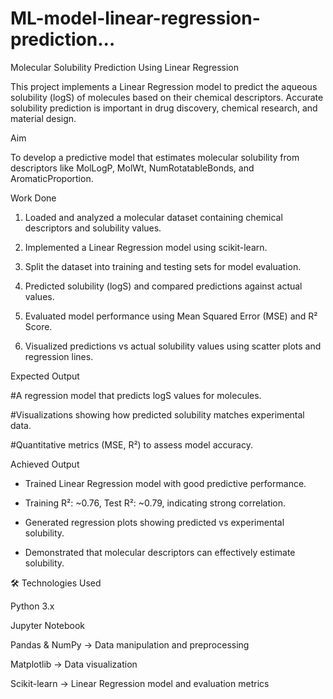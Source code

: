 # ML-model-linear-regression-prediction...
Molecular Solubility Prediction Using Linear Regression


This project implements a Linear Regression model to predict the aqueous solubility (logS) of molecules based on their chemical descriptors. Accurate solubility prediction is important in drug discovery, chemical research, and material design.

Aim

To develop a predictive model that estimates molecular solubility from descriptors like MolLogP, MolWt, NumRotatableBonds, and AromaticProportion.

 Work Done

1) Loaded and analyzed a molecular dataset containing chemical descriptors and solubility values.

2) Implemented a Linear Regression model using scikit-learn.

3) Split the dataset into training and testing sets for model evaluation.

4) Predicted solubility (logS) and compared predictions against actual values.

5) Evaluated model performance using Mean Squared Error (MSE) and R² Score.

6) Visualized predictions vs actual solubility values using scatter plots and regression lines.

Expected Output

#A regression model that predicts logS values for molecules.

#Visualizations showing how predicted solubility matches experimental data.

#Quantitative metrics (MSE, R²) to assess model accuracy.

 Achieved Output

* Trained Linear Regression model with good predictive performance.

* Training R²: ~0.76, Test R²: ~0.79, indicating strong correlation.

* Generated regression plots showing predicted vs experimental solubility.

* Demonstrated that molecular descriptors can effectively estimate solubility.

🛠️ Technologies Used

Python 3.x

Jupyter Notebook

Pandas & NumPy → Data manipulation and preprocessing

Matplotlib → Data visualization

Scikit-learn → Linear Regression model and evaluation metrics
